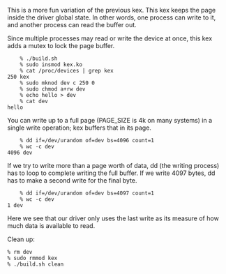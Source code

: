 This is a more fun variation of the previous kex. This kex keeps the
page inside the driver global state. In other words, one process
can write to it, and another process can read the buffer out. 

Since multiple processes may read or write the device at once,
this kex adds a mutex to lock the page buffer.

```
    % ./build.sh
    % sudo insmod kex.ko 
    % cat /proc/devices | grep kex
250 kex
    % sudo mknod dev c 250 0
    % sudo chmod a+rw dev
    % echo hello > dev
    % cat dev
hello
```
You can write up to a full page (PAGE_SIZE is 4k on many systems) in
a single write operation; kex buffers that in its page.

```
    % dd if=/dev/urandom of=dev bs=4096 count=1
    % wc -c dev
4096 dev
```

If we try to write more than a page worth of data, dd (the writing
process) has to loop to complete writing the full buffer. If we write
4097 bytes, dd has to make a second write for the final byte.

```
    % dd if=/dev/urandom of=dev bs=4097 count=1
    % wc -c dev
1 dev
```

Here we see that our driver only uses the last write as its measure
of how much data is available to read.

Clean up:

    % rm dev
    % sudo rmmod kex
    % ./build.sh clean
